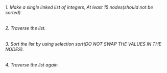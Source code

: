######  1. Make a single linked list of integers, At least 15 nodes(should not be sorted)
######  2. Traverse the list.
######  3. Sort the list by using selection sort(DO NOT SWAP THE VALUES IN THE NODES).
######  4. Traverse the list again.



